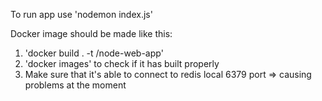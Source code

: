 To run app use 'nodemon index.js'

Docker image should be made like this:

1. 'docker build . -t <choose-namee>/node-web-app'
2. 'docker images' to check if it has built properly
3. Make sure that it's able to connect to redis local 6379 port => causing problems at the moment
